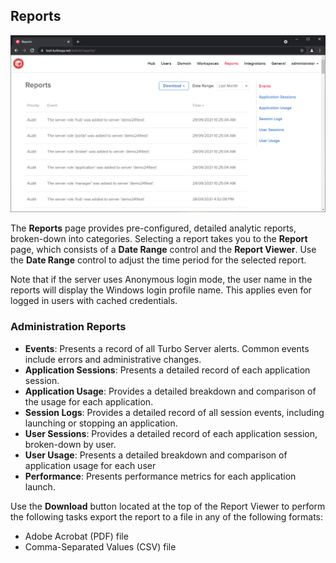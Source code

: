 ## Reports

![Turbo Server Reports](../../images/reports.png)

The **Reports** page provides pre-configured, detailed analytic reports, broken-down into categories. Selecting a report takes you to the **Report** page, which consists of a **Date Range** control and the **Report Viewer**. Use the **Date Range** control to adjust the time period for the selected report.

Note that if the server uses Anonymous login mode, the user name in the reports will display the Windows login profile name. This applies even for logged in users with cached credentials.

### Administration Reports

- **Events**: Presents a record of all Turbo Server alerts. Common events include errors and administrative changes.
- **Application Sessions**: Presents a detailed record of each application session.
- **Application Usage**: Provides a detailed breakdown and comparison of the usage for each application.
- **Session Logs**: Provides a detailed record of all session events, including launching or stopping an application.
- **User Sessions**: Provides a detailed record of each application session, broken-down by user.
- **User Usage**: Presents a detailed breakdown and comparison of application usage for each user
- **Performance**: Presents performance metrics for each application launch.

Use the **Download** button located at the top of the Report Viewer to perform the following tasks export the report to a file in any of the following formats:

- Adobe Acrobat (PDF) file
- Comma-Separated Values (CSV) file
